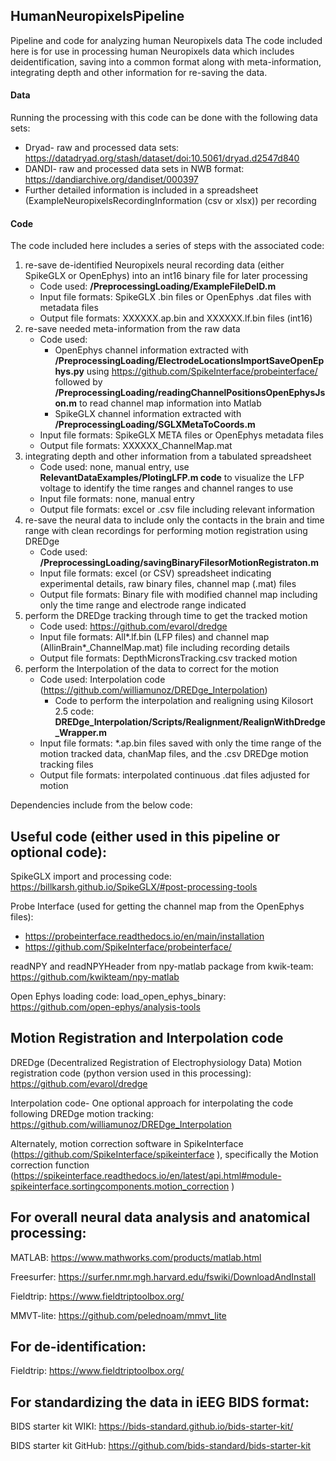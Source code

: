 ## HumanNeuropixelsPipeline
Pipeline and code for analyzing human Neuropixels data
The code included here is for use in processing human Neuropixels data which includes deidentification, saving into a common format along with meta-information, integrating depth and other information for re-saving the data. 

#### Data
Running the processing with this code can be done with the following data sets:
* Dryad- raw and processed data sets: https://datadryad.org/stash/dataset/doi:10.5061/dryad.d2547d840
* DANDI- raw and processed data sets in NWB format: https://dandiarchive.org/dandiset/000397
* Further detailed information is included in a spreadsheet (ExampleNeuropixelsRecordingInformation (csv or xlsx)) per recording

#### Code
The code included here includes a series of steps with the associated code: 
 1. re-save de-identified Neuropixels neural recording data (either SpikeGLX or OpenEphys) into an int16 binary file for later processing 
    * Code used: **/PreprocessingLoading/ExampleFileDeID.m**
    * Input file formats: SpikeGLX .bin files or OpenEphys .dat files with metadata files
    * Output file formats: XXXXXX.ap.bin and XXXXXX.lf.bin files (int16)
 2. re-save needed meta-information from the raw data
    * Code used: 
      - OpenEphys channel information extracted with **/PreprocessingLoading/ElectrodeLocationsImportSaveOpenEphys.py** using https://github.com/SpikeInterface/probeinterface/ followed by **/PreprocessingLoading/readingChannelPositionsOpenEphysJson.m** to read channel map information into Matlab
      - SpikeGLX channel information extracted with **/PreprocessingLoading/SGLXMetaToCoords.m**
    * Input file formats: SpikeGLX META files or OpenEphys metadata files
    * Output file formats: XXXXXX_ChannelMap.mat
 4. integrating depth and other information from a tabulated spreadsheet
    * Code used: none, manual entry, use **RelevantDataExamples/PlotingLFP.m code** to visualize the LFP voltage to identify the time ranges and channel ranges to use
    * Input file formats: none, manual entry
    * Output file formats: excel or .csv file including relevant information
 5. re-save the neural data to include only the contacts in the brain and time range with clean recordings for performing motion registration using DREDge
    * Code used: **/PreprocessingLoading/savingBinaryFilesorMotionRegistraton.m**
    * Input file formats: excel (or CSV) spreadsheet indicating experimental details, raw binary files, channel map (.mat) files
    * Output file formats: Binary file with modified channel map including only the time range and electrode range indicated
 6. perform the DREDge tracking through time to get the tracked motion
    * Code used: https://github.com/evarol/dredge 
    * Input file formats: All*.lf.bin (LFP files) and channel map (AllinBrain*_ChannelMap.mat) file including recording details
    * Output file formats: DepthMicronsTracking.csv tracked motion 
 7. perform the Interpolation of the data to correct for the motion 
    * Code used: Interpolation code (https://github.com/williamunoz/DREDge_Interpolation) 
      - Code to perform the interpolation and realigning using Kilosort 2.5 code: **DREDge_Interpolation/Scripts/Realignment/RealignWithDredge_Wrapper.m**
    * Input file formats: *.ap.bin files saved with only the time range of the motion tracked data, chanMap files, and the .csv DREDge motion tracking files
    * Output file formats: interpolated continuous .dat files adjusted for motion 


Dependencies include from the below code:

## Useful code (either used in this pipeline or optional code):

SpikeGLX import and processing code: https://billkarsh.github.io/SpikeGLX/#post-processing-tools

Probe Interface (used for getting the channel map from the OpenEphys files): 
* https://probeinterface.readthedocs.io/en/main/installation
* https://github.com/SpikeInterface/probeinterface/
 
readNPY and readNPYHeader from npy-matlab package from kwik-team: https://github.com/kwikteam/npy-matlab

Open Ephys loading code: load_open_ephys_binary: https://github.com/open-ephys/analysis-tools

## Motion Registration and Interpolation code

DREDge (Decentralized Registration of Electrophysiology Data) Motion registration code (python version used in this processing):
https://github.com/evarol/dredge

Interpolation code- One optional approach for interpolating the code following DREDge motion tracking:
https://github.com/williamunoz/DREDge_Interpolation

Alternately, motion correction software in SpikeInterface (https://github.com/SpikeInterface/spikeinterface ), specifically the Motion correction function (https://spikeinterface.readthedocs.io/en/latest/api.html#module-spikeinterface.sortingcomponents.motion_correction ) 

## For overall neural data analysis and anatomical processing:
MATLAB: https://www.mathworks.com/products/matlab.html

Freesurfer: https://surfer.nmr.mgh.harvard.edu/fswiki/DownloadAndInstall

Fieldtrip: https://www.fieldtriptoolbox.org/ 

MMVT-lite: https://github.com/pelednoam/mmvt_lite

## For de-identification:
Fieldtrip: https://www.fieldtriptoolbox.org/ 

## For standardizing the data in iEEG BIDS format: 
BIDS starter kit WIKI: https://bids-standard.github.io/bids-starter-kit/

BIDS starter kit GitHub: https://github.com/bids-standard/bids-starter-kit 

